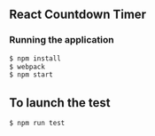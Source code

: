 ## React Countdown Timer

### Running the application

```sh
$ npm install
$ webpack
$ npm start
```

## To launch the test

```sh
$ npm run test
```